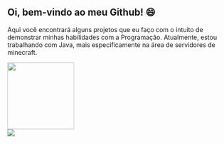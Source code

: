 ## Oi, bem-vindo ao meu Github! 😄
Aqui você encontrará alguns projetos que eu faço com o intuito de demonstrar minhas habilidades com a Programação. Atualmente, estou trabalhando com Java, mais especificamente na área de servidores de minecraft.

 <div>
  <a href="https://github.com/darknessyyy">
  <img height="150em" src="https://github-readme-stats.vercel.app/api?username=darknessyyy&show_icons=true&theme=dracula&include_all_commits=true&count_private=true"/>
</div>

<div> 
  <a href="https://discord.com/users/1090326921306447974" target="_blank"><img src="https://img.shields.io/badge/Discord-7289DA?style=for-the-badge&logo=discord&logoColor=white" target="_blank"></a>
</div>
